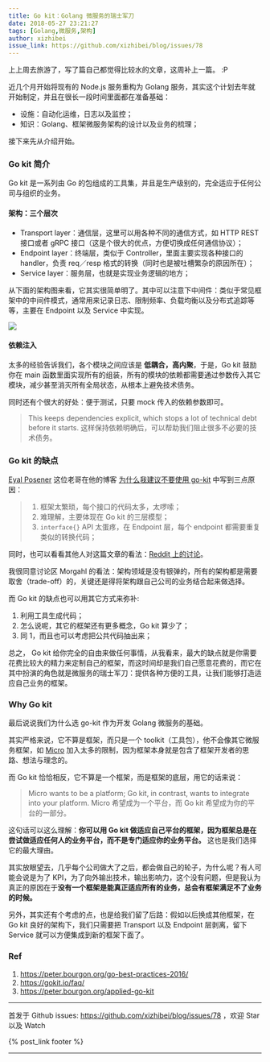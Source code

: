 ```yaml
---
title: Go kit：Golang 微服务的瑞士军刀
date: 2018-05-27 23:21:27
tags: [Golang,微服务,架构]
author: xizhibei
issue_link: https://github.com/xizhibei/blog/issues/78
---
```

<!-- en_title: swiss-army-knife-for-golang-microsevice-go-kit -->

上上周去旅游了，写了篇自己都觉得比较水的文章，这周补上一篇。 :P

近几个月开始将现有的 Node.js 服务重构为 Golang 服务，其实这个计划去年就开始制定，并且在很长一段时间里面都在准备基础：

-   设施：自动化运维，日志以及监控；
-   知识：Golang、框架微服务架构的设计以及业务的梳理；

接下来先从介绍开始。

### Go kit 简介

Go kit 是一系列由 Go 的包组成的工具集，并且是生产级别的，完全适应于任何公司与组织的业务。

#### 架构：三个层次

-   Transport layer：通信层，这里可以用各种不同的通信方式，如 HTTP REST 接口或者 gRPC 接口（这是个很大的优点，方便切换成任何通信协议）；
-   Endpoint layer：终端层，类似于 Controller，里面主要实现各种接口的 handler，负责 req／resp 格式的转换（同时也是被吐槽繁杂的原因所在）；
-   Service layer：服务层，也就是实现业务逻辑的地方；

从下面的架构图来看，它其实很简单明了。其中可以注意下中间件：类似于常见框架中的中间件模式，通常用来记录日志、限制频率、负载均衡以及分布式追踪等等，主要在 Endpoint 以及 Service 中实现。

![](https://gokit.io/faq/onion.png)

#### 依赖注入

太多的经验告诉我们，各个模块之间应该是 **低耦合，高内聚**，于是，Go kit 鼓励你在 main 函数里面实现所有的组装，所有的模块的依赖都需要通过参数传入其它模块，减少甚至消灭所有全局状态，从根本上避免技术债务。

同时还有个很大的好处：便于测试，只要 mock 传入的依赖参数即可。

> This keeps dependencies explicit, which stops a lot of technical debt before it starts.
> 这样保持依赖明确后，可以帮助我们阻止很多不必要的技术债务。

### Go kit 的缺点

[Eyal Posener](https://github.com/posener) 这位老哥在他的博客 [为什么我建议不要使用 go-kit](https://gist.github.com/posener/330c2b08aaefdea6f900ff0543773b2e) 中写到三点原因：

> 1.  框架太繁琐，每个接口的代码太多，太啰嗦；
> 2.  难理解，主要体现在 Go kit 的三层模型；
> 3.  `interface{}` API 太蛋疼，在 Endpoint 层，每个 endpoint 都需要重复类似的转换代码；

同时，也可以看看其他人对这篇文章的看法：[Reddit 上的讨论](https://www.reddit.com/r/golang/comments/5tesl9/why_i_recommend_to_avoid_using_the_gokit_library/)。

我很同意讨论区 Morgahl 的看法：架构领域是没有银弹的，所有的架构都是需要取舍（trade-off）的，关键还是得将架构跟自己公司的业务结合起来做选择。

而 Go kit 的缺点也可以用其它方式来弥补:

1.  利用工具生成代码；
2.  怎么说呢，其它的框架还有更多概念，Go kit 算少了；
3.  同 1，而且也可以考虑把公共代码抽出来；

总之， Go kit 给你完全的自由来做任何事情，从我看来，最大的缺点就是你需要花费比较大的精力来定制自己的框架，而这时间却是我们自己愿意花费的，而它在其中扮演的角色就是微服务的瑞士军刀：提供各种方便的工具，让我们能够打造适应自己业务的框架。

### Why Go kit

最后说说我们为什么选 go-kit 作为开发 Golang 微服务的基础。

其实严格来说，它不算是框架，而只是一个 toolkit（工具包），他不会像其它微服务框架，如 [Micro](https://micro.mu/) 加入太多的限制，因为框架本身就是包含了框架开发者的思路、想法与理念的。

而 Go kit 恰恰相反，它不算是一个框架，而是框架的底层，用它的话来说：

> Micro wants to be a platform; Go kit, in contrast, wants to integrate into your platform.
> Micro 希望成为一个平台，而 Go kit 希望成为你的平台的一部分。

这句话可以这么理解：**你可以用 Go kit 做适应自己平台的框架，因为框架总是在尝试做适应任何人的业务平台，而不是专门适应你的业务平台。** 这也是我们选择它的最大理由。

其实放眼望去，几乎每个公司做大了之后，都会做自己的轮子，为什么呢？有人可能会说是为了 KPI，为了向外输出技术，输出影响力，这个没有问题，但是我认为真正的原因在于**没有一个框架是能真正适应所有的业务，总会有框架满足不了业务的时候。**

另外，其实还有个考虑的点，也是给我们留了后路：假如以后换成其他框架，在 Go kit 良好的架构下，我们只需要把 Transport 以及 Endpoint 层剥离，留下 Service 就可以方便集成到新的框架下面了。

### Ref

1.  <https://peter.bourgon.org/go-best-practices-2016/>
2.  <https://gokit.io/faq/>
3.  <https://peter.bourgon.org/applied-go-kit>


***
首发于 Github issues: https://github.com/xizhibei/blog/issues/78 ，欢迎 Star 以及 Watch

{% post_link footer %}
***
